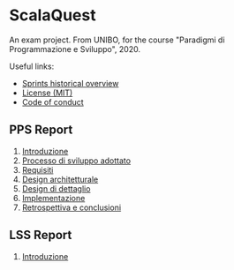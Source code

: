 # ScalaQuest
An exam project. From UNIBO, for the course "Paradigmi di Programmazione e Sviluppo", 2020.

Useful links:
- [Sprints historical overview](reports/sprints-historical-overview.md)
- [License (MIT)](./LICENSE)
- [Code of conduct](./CODE_OF_CONDUCT.md)

## PPS Report

1. [Introduzione](./reports/pps-report/1-introduzione.md)
2. [Processo di sviluppo adottato](./reports/pps-report/2-processo-sviluppo-adottato.md)
3. [Requisiti](./reports/pps-report/3-requisiti.md)
4. [Design architetturale](./reports/pps-report/4-design-architetturale.md)
5. [Design di dettaglio](./reports/pps-report/5-design-di-dettaglio.md)
6. [Implementazione](./reports/pps-report/6-implementazione.md)
7. [Retrospettiva e conclusioni](./reports/pps-report/7-retrospettiva-conclusioni.md)

## LSS Report

1. [Introduzione](./reports/lss-report/1-introduzione.md)